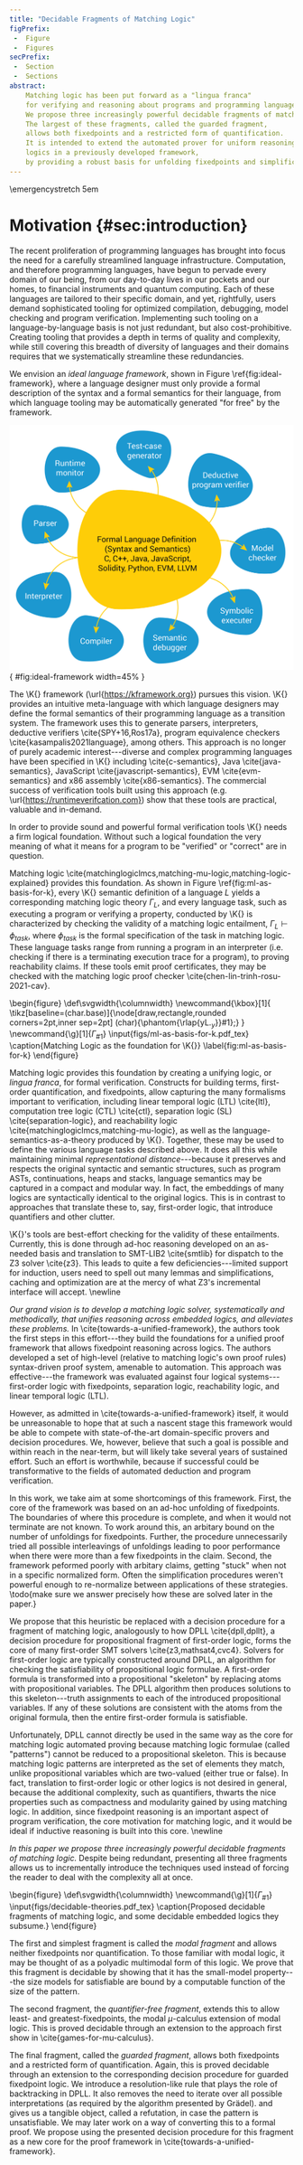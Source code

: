 ```yaml
---
title: "Decidable Fragments of Matching Logic"
figPrefix:
 -  Figure
 -  Figures
secPrefix:
 -  Section
 -  Sections
abstract:
    Matching logic has been put forward as a "lingua franca"
    for verifying and reasoning about programs and programming languages.
    We propose three increasingly powerful decidable fragments of matching logic.
    The largest of these fragments, called the guarded fragment,
    allows both fixedpoints and a restricted form of quantification.
    It is intended to extend the automated prover for uniform reasoning across
    logics in a previously developed framework,
    by providing a robust basis for unfolding fixedpoints and simplification.
---
```


\emergencystretch 5em

# Motivation {#sec:introduction}

The recent proliferation of programming languages has brought into focus the
need for a carefully streamlined language infrastructure.
Computation, and therefore programming languages, have begun to pervade every
domain of our being, from our day-to-day lives in our pockets and our homes,
to financial instruments and quantum computing.
Each of these languages are tailored to their specific domain, and yet, rightfully,
users demand sophisticated tooling for optimized compilation, debugging, model
checking and program verification.
Implementing such tooling on a language-by-language basis is not just redundant,
but also cost-prohibitive.
Creating tooling that provides a depth in terms of quality and complexity,
while still covering this breadth of diversity of languages and their domains
requires that we systematically streamline these redundancies.

We envision an *ideal language framework*, shown in Figure \ref{fig:ideal-framework},
where a language designer must only provide
a formal description of the syntax
and a formal semantics for their language,
from which language tooling may be automatically generated "for free" by the framework.

![An ideal language framework: all language tools are generated from a formal language semantics.](figs/ideal.png){ #fig:ideal-framework width=45% }

The \K{} framework (\url{https://kframework.org}) pursues this vision.
\K{} provides an intuitive meta-language with which language designers
may define the formal semantics of their programming language
as a transition system.
The framework uses this to generate
parsers, interpreters, deductive verifiers \cite{SPY+16,Ros17a},
program equivalence checkers \cite{kasampalis2021language}, among others.
This approach is no longer of purely academic interest---diverse and complex programming languages have been specified in \K{}
including \cite{c-semantics}, Java \cite{java-semantics}, JavaScript \cite{javascript-semantics},
EVM \cite{evm-semantics} and x86 assembly \cite{x86-semantics}.
The commercial success of verification tools built using this approach (e.g. \url{https://runtimeverifcation.com}) show that these tools are practical, valuable
and in-demand.

In order to provide sound and powerful formal verification tools \K{} needs a firm logical foundation.
Without such a logical foundation the very meaning of what it means for a program to be "verified" or "correct" are in question.

Matching logic \cite{matchinglogiclmcs,matching-mu-logic,matching-logic-explained} provides this foundation.
As shown in Figure \ref{fig:ml-as-basis-for-k}, every \K{} semantic definition of a language $L$ yields a corresponding matching logic theory $\Gamma_L$,
and every language task, such as executing a program or verifying a property, conducted by \K{}
is characterized by checking the validity of a matching logic entailment,
$\Gamma_L \vdash \phi_\mathit{task}$, where $\phi_\mathit{task}$ is the formal specification of the task in matching logic.
These language tasks range from running a program in an interpreter
(i.e. checking if there is a terminating execution trace for a program),
to proving reachability claims.
If these tools emit proof certificates, they may be checked with the matching logic proof checker \cite{chen-lin-trinh-rosu-2021-cav}.

\begin{figure}
\def\svgwidth{\columnwidth}
\newcommand{\kbox}[1]{
    \tikz[baseline=(char.base)]{\node[draw,rectangle,rounded corners=2pt,inner sep=2pt] (char){\phantom{\rlap{yL$._y$}}#1};}
}
\newcommand{\g}[1]{$\Gamma_\text{#1}$}
\input{figs/ml-as-basis-for-k.pdf_tex}
\caption{Matching Logic as the foundation for \K{}}
\label{fig:ml-as-basis-for-k}
\end{figure}

Matching logic provides this foundation by creating a unifying logic, or *lingua franca*, for formal verification.
Constructs for building terms, first-order quantification, and fixedpoints,
allow capturing the many formalisms important to verification,
including linear temporal logic (LTL) \cite{ltl}, computation tree logic (CTL) \cite{ctl}, separation logic (SL) \cite{separation-logic}, and
reachability logic \cite{matchinglogiclmcs,matching-mu-logic},
as well as the language-semantics-as-a-theory produced by \K{}.
Together, these may be used to define the various language tasks described above.
It does all this while maintaining minimal *representational distance*---because
it preserves and respects the original syntactic and semantic structures,
such as program ASTs, continuations, heaps and stacks, language semantics may be captured in a compact and modular way.
In fact, the embeddings of many logics are syntactically identical to the original logics.
This is in contrast to approaches that translate these to, say, first-order logic,
that introduce quantifiers and other clutter.

\K{}'s tools are best-effort checking for the validity of these entailments.
Currently, this is done through ad-hoc reasoning developed on an as-needed basis
and translation to SMT-LIB2 \cite{smtlib} for dispatch to the Z3 solver \cite{z3}.
This leads to quite a few deficiencies---limited support for induction,
users need to spell out many lemmas and simplifications,
caching and optimization are at the mercy of what Z3's incremental interface will accept.
\newline

*Our grand vision is to develop a matching logic solver, systematically and methodically,
that unifies reasoning across embedded logics, and alleviates these problems.*
In \cite{towards-a-unified-framework}, the authors took the first steps in this
effort---they build the foundations for a unified proof framework that allows
fixedpoint reasoning across logics.
The authors developed a set of
high-level (relative to matching logic's own proof rules)
syntax-driven proof system, amenable to automation.
This approach was effective---the framework was evaluated against four logical
systems---first-order logic with fixedpoints, separation logic, reachability
logic, and linear temporal logic (LTL).

However, as admitted in \cite{towards-a-unified-framework} itself, it would be unreasonable
to hope that at such a nascent stage this framework would be able to compete with
state-of-the-art domain-specific provers and decision procedures.
We, however, believe that such a goal is possible and within reach in the near-term, but will
likely take several years of sustained effort.
Such an effort is worthwhile, because if successful could be transformative to the fields
of automated deduction and program verification.

In this work, we take aim at some shortcomings of this framework.
First, the core of the framework was based on an ad-hoc unfolding of fixedpoints.
The boundaries of where this procedure is complete, and when it would not terminate are not known.
To work around this, an arbitary bound on the number of unfoldings for fixedpoints.
Further, the procedure unnecessarily tried all possible interleavings of unfoldings
leading to poor performance when there were more than a few fixedpoints in the claim. 
Second, the framework peformed poorly with arbitary claims, getting "stuck" when not in a specific normalized form.
Often the simplification procedures weren't powerful enough to re-normalize between applications of these strategies.
\todo{make sure we answer precisely how these are solved later in the paper.}

We propose that this heuristic be replaced with a decision procedure for a fragment of matching logic,
analogously to how  DPLL \cite{dpll,dpllt}, a decision procedure for propositional fragment of first-order logic,
forms the core of many first-order SMT solvers \cite{z3,mathsat4,cvc4}.
Solvers for first-order logic are typically constructed around DPLL,
an algorithm for checking the satisfiability of propositional logic formulae.
A first-order formula is transformed into a propositional "skeleton" by replacing atoms with propositional variables.
The DPLL algorithm then produces solutions to this skeleton---truth assignments to each of the introduced propositional variables.
If any of these solutions are consistent with the atoms from the original formula,
then the entire first-order formula is satisfiable.

Unfortunately, DPLL cannot directly be used in the same way as the core for matching logic automated proving
because matching logic formulae (called "patterns") cannot be reduced to a propositional skeleton.
This is because matching logic patterns are interpreted as the set of elements
they match, unlike propositional variables which are two-valued (either true or false).
In fact, translation to first-order logic or other logics is not desired in general,
because the additional complexity, such as quantifiers,
thwarts the nice properties such as compactness and modularity gained by using matching logic.
In addition, since fixedpoint reasoning is an important aspect of program verification,
the core motivation for matching logic,
and it would be ideal if inductive reasoning is built into this core.
\newline

*In this paper we propose three increasingly powerful decidable fragments of matching logic.*
Despite being redundant, presenting all three fragments allows us to incrementally introduce the techniques used
instead of forcing the reader to deal with the complexity all at once.

\begin{figure}
\def\svgwidth{\columnwidth}
\newcommand{\g}[1]{$\Gamma_\text{#1}$}
\input{figs/decidable-theories.pdf_tex}
\caption{Proposed decidable fragments of matching logic, and some decidable embedded logics they subsume.}
\end{figure}

The first and simplest fragment is called the *modal fragment* and allows neither fixedpoints nor quantification.
To those familiar with modal logic, it may be thought of as a polyadic multimodal form of this logic.
We prove that this fragment is decidable by showing that it has the small-model
property---the size models for satisfiable are bound by a computable function of the size of the pattern.

The second fragment, the *quantifier-free fragment*, extends this to allow
least- and greatest-fixedpoints, the modal $\mu$-calculus extension of modal logic.
This is proved decidable through an extension to the approach
first show in \cite{games-for-mu-calculus}.

The final fragment, called the *guarded fragment*,
allows both fixedpoints and a restricted form of quantification.
Again, this is proved decidable through an extension to the corresponding
decision procedure for guarded fixedpoint logic.
We introduce a resolution-like rule that plays the role of backtracking in DPLL.
It also removes the need to iterate over all possible interpretations
(as required by the algorithm presented by Grädel).
and gives us a tangible object, called a refutation, in case the pattern is unsatisfiable.
We may later work on a way of converting this to a formal proof.
We propose using the presented decision procedure for this fragment as a new
core for the proof framework in \cite{towards-a-unified-framework}.

